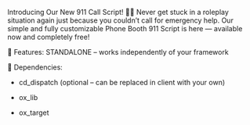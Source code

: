 Introducing Our New 911 Call Script! 🚨📞
Never get stuck in a roleplay situation again just because you couldn’t call for emergency help. Our simple and fully customizable Phone Booth 911 Script is here — available now and completely free!

🔧 Features:
STANDALONE – works independently of your framework

🔨 Dependencies:

- cd_dispatch (optional – can be replaced in client with your own)

- ox_lib

- ox_target



